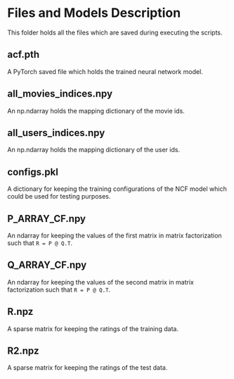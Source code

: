 # Files and Models Description
This folder holds all the files which are saved during executing the scripts.

## acf.pth
A PyTorch saved file which holds the trained neural network model.

## all_movies_indices.npy
An np.ndarray holds the mapping dictionary of the movie ids.

## all_users_indices.npy
An np.ndarray holds the mapping dictionary of the user ids.

## configs.pkl
A dictionary for keeping the training configurations of the NCF model which could be used for testing purposes.

## P_ARRAY_CF.npy
An ndarray for keeping the values of the first matrix in matrix factorization such that ```R = P @ Q.T```.

## Q_ARRAY_CF.npy
An ndarray for keeping the values of the second matrix in matrix factorization such that ```R = P @ Q.T```.

## R.npz
A sparse matrix for keeping the ratings of the training data.

## R2.npz
A sparse matrix for keeping the ratings of the test data.
